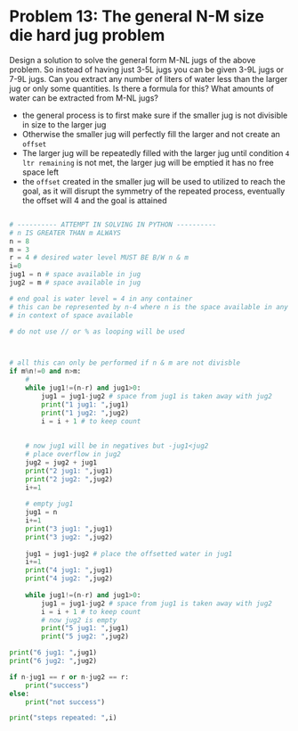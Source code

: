 # Problem 13: The general N-M size die hard jug problem

Design a solution to solve the general form M-NL jugs of the above problem.
So instead of having just 3-5L jugs you can be given 3-9L jugs or 7-9L jugs. Can you extract any number of liters of water less than the larger jug or only some quantities. Is there a formula for this? What amounts of water can be extracted from M-NL jugs?

- the general process is to first make sure if the smaller jug is not divisible in size to the larger jug
- Otherwise the smaller jug will perfectly fill the larger and not create an `offset`
- The larger jug will be repeatedly filled with the larger jug until condition `4 ltr remaining` is not met, the larger jug will be emptied it has no free space left
- the `offset` created in the smaller jug will be used to utilized to reach the goal, as it will disrupt the symmetry of the repeated process, eventually the offset will 4 and the goal is attained


```python

# ---------- ATTEMPT IN SOLVING IN PYTHON ----------
# n IS GREATER THAN m ALWAYS
n = 8
m = 3
r = 4 # desired water level MUST BE B/W n & m
i=0
jug1 = n # space available in jug
jug2 = m # space available in jug

# end goal is water level = 4 in any container
# this can be represented by n-4 where n is the space available in any container
# in context of space available

# do not use // or % as looping will be used



# all this can only be performed if n & m are not divisble
if m%n!=0 and n>m:
    # 
    while jug1!=(n-r) and jug1>0:
        jug1 = jug1-jug2 # space from jug1 is taken away with jug2
        print("1 jug1: ",jug1)
        print("1 jug2: ",jug2)
        i = i + 1 # to keep count
    
    
    # now jug1 will be in negatives but -jug1<jug2 
    # place overflow in jug2
    jug2 = jug2 + jug1
    print("2 jug1: ",jug1)
    print("2 jug2: ",jug2)
    i+=1
    
    # empty jug1
    jug1 = n
    i+=1
    print("3 jug1: ",jug1)
    print("3 jug2: ",jug2)
    
    jug1 = jug1-jug2 # place the offsetted water in jug1
    i+=1
    print("4 jug1: ",jug1)
    print("4 jug2: ",jug2)    
    
    while jug1!=(n-r) and jug1>0:
        jug1 = jug1-jug2 # space from jug1 is taken away with jug2
        i = i + 1 # to keep count
        # now jug2 is empty
        print("5 jug1: ",jug1)
        print("5 jug2: ",jug2)

print("6 jug1: ",jug1)
print("6 jug2: ",jug2)

if n-jug1 == r or n-jug2 == r:
    print("success")
else:
    print("not success")

print("steps repeated: ",i)



```